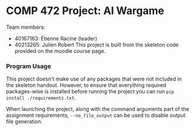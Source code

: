 # COMP 472 Project: AI Wargame
Team members: 
- 40167163: Étienne Racine (leader) 
- 40213265: Julien Robert
This project is built from the skeleton code provided on the moodle course page.

### Program Usage
This project doesn't make use of any packages that were not included in the skeleton handout. However, to ensure that everything required packages-wise is installed before running the project you can run `pip install ./requirements.txt`.

When launching the project, along with the command arguments part of the assignment requirements, `--no_file_output` can be used to disable output file generation.